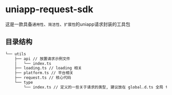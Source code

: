 # uniapp-request-sdk
这是一款具备`通用性`、`简洁性`、`扩展性`的uniapp请求封装的工具包



## 目录结构
```txt
└── utils 
    ├── api // 放置请求示例文件
    │   └── index.ts 
    ├── loading.ts // loading 相关
    ├── platform.ts // 平台相关
    ├── request.ts // 核心代码
    └── type 
        └── index.ts // 定义的一些关于请求的类型, 建议放在 global.d.ts 全局 ts 类型定义中
```

